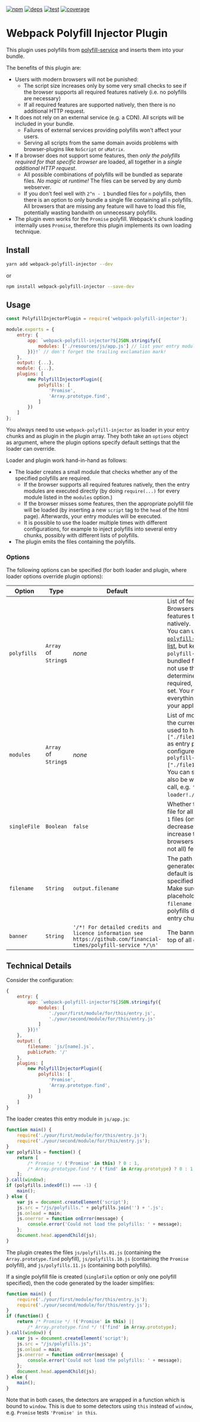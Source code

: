 [![npm][npm]][npm-url]
[![deps][deps]][deps-url]
[![test][test]][test-url]
[![coverage][coverage]][coverage-url]

# Webpack Polyfill Injector Plugin
This plugin uses polyfills from [polyfill-service](https://github.com/Financial-Times/polyfill-service) and inserts them into your bundle.

The benefits of this plugin are:
- Users with modern browsers will not be punished:
  - The script size increases only by some very small checks to see if the browser supports all required features natively (i.e. no polyfills are necessary)
  - If all required features are supported natively, then there is no additional HTTP request.
- It does not rely on an external service (e.g. a CDN). All scripts will be included in your bundle.
  - Failures of external services providing polyfills won't affect your users.
  - Serving all scripts from the same domain avoids problems with browser-plugins like `NoScript` or `uMatrix`.
- If a browser does not support some features, then *only the polyfills required for that specific browser* are loaded, all together in a *single additional HTTP request*.
  - All possible combinations of polyfills will be bundled as separate files. *No magic at runtime!* The files can be served by any dumb webserver.
  - If you don't feel well with `2^n - 1` bundled files for `n` polyfills, then there is an option to only bundle a single file containing all `n` polyfills. All browsers that are missing any feature will have to load this file, potentially wasting bandwith on unnecessary polyfills.
- The plugin even works for the `Promise` polyfill. Webpack's chunk loading internally uses `Promise`, therefore this plugin implements its own loading technique.


## Install
```bash
yarn add webpack-polyfill-injector --dev
```

or

```bash
npm install webpack-polyfill-injector --save-dev
```


## Usage
```javascript
const PolyfillInjectorPlugin = require('webpack-polyfill-injector');

module.exports = {
    entry: {
        app: `webpack-polyfill-injector?${JSON.stringify({
            modules: ['./resources/js/app.js'] // list your entry modules for the `app` entry chunk
        })}!` // don't forget the trailing exclamation mark!
    },
    output: {...},
    module: {...},
    plugins: [
        new PolyfillInjectorPlugin({
            polyfills: [
                'Promise',
                'Array.prototype.find',
            ]
        })
    ]
};
```

You always need to use `webpack-polyfill-injector` as loader in your entry chunks and as plugin in the plugin array.
They both take an `options` object as argument, where the plugin options specify default settings that the loader can override.

Loader and plugin work hand-in-hand as follows:
- The loader creates a small module that checks whether any of the specified polyfills are required.
  - If the browser supports all required features natively, then the entry modules are executed directly (by doing `require(...)` for every module listed in the `modules` option.)
  - If the browser misses some features, then the appropriate polyfill file will be loaded (by inserting a new `script` tag to the `head` of the html page). Afterwards, your entry modules will be executed.
  - It is possible to use the loader multiple times with different configurations, for example to inject polyfills into several entry chunks, possibly with different lists of polyfills.
- The plugin emits the files containing the polyfills.

### Options

The following options can be specified (for both loader and plugin, where loader options override plugin options):

| Option       | Type                 | Default | Description |
|--------------|----------------------|---------|-------------|
| `polyfills`  | `Array` of `String`s | *none*  | List of features that are required. Browsers will load polyfills for all features that are not supported natively.<br/>You can use any [polyfill from `polyfill-service`](https://github.com/Financial-Times/polyfill-service/tree/master/polyfills). See also [this list](https://polyfill.io/v2/docs/features/), but keep in mind that `webpack-polyfill-injector` creates staticly bundled files and therefore does not use the User-Agent string to determine which polyfills will be required, neither is there a default set. You need to explicitly list everything that is required by your application code. |
| `modules`    | `Array` of `String`s | *none*  | List of modules that are part of the current entry chunk. If you used to have `{name: ["./file1.js", "./file2.js"]}` as entry point then you will configure `{name: 'webpack-polyfill-injector?{modules:["./file1.js","./file2.js"]}!'}`.<br/>You can specify anything that can also be written inside a `require()` call, e.g. `'my-awesome-loader!./some-file.js'`. |
| `singleFile` | `Boolean`            | `false` | Whether to create only a single file for all polyfills instead of `2^n - 1` files (one per subset). This will decrease your bundle size, but increase the bandwidth usage for browsers that support some (but not all) features natively. |
| `filename`   | `String`             | `output.filename` | The path and filename for generated polyfill files. The default is to use whatever is specified in `output.filename`. Make sure to include the `[name]` placeholder or use different `filename` settings if the list of polyfills differs between some entry chunks.
| `banner`     | `String`             | `'/*! For detailed credits and licence information see https://github.com/financial-times/polyfill-service */\n'` | The banner that is inserted on the top of all generated polyfill files. |


## Technical Details

Consider the configuration:
```javascript
{
    entry: {
        app: `webpack-polyfill-injector?${JSON.stringify({
            modules: [
                './your/first/module/for/this/entry.js',
                './your/second/module/for/this/entry.js'
            ]
        })}!`
    },
    output: {
        filename: `js/[name].js`,
        publicPath: '/'
    },
    plugins: [
        new PolyfillInjectorPlugin({
            polyfills: [
                'Promise',
                'Array.prototype.find',
            ]
        })
    ]
}
```

The loader creates this entry module in `js/app.js`:
```javascript
function main() {
    require('./your/first/module/for/this/entry.js');
    require('./your/second/module/for/this/entry.js');
}
var polyfills = function() {
    return [
        /* Promise */ ('Promise' in this) ? 0 : 1,
        /* Array.prototype.find */ ('find' in Array.prototype) ? 0 : 1
    ];
}.call(window);
if (polyfills.indexOf(1) === -1) {
    main();
} else {
    var js = document.createElement('script');
    js.src = "/js/polyfills." + polyfills.join('') + '.js';
    js.onload = main;
    js.onerror = function onError(message) {
        console.error('Could not load the polyfills: ' + message);
    };
    document.head.appendChild(js);
}
```

The plugin creates the files `js/polyfills.01.js` (containing the `Array.prototype.find` polyfill), `js/polyfills.10.js` (containing the `Promise` polyfill), and `js/polyfills.11.js` (containing both polyfills).

If a single polyfill file is created (`singleFile` option or only one polyfill specified), then the code generated by the loader simplifies:

```javascript
function main() {
    require('./your/first/module/for/this/entry.js');
    require('./your/second/module/for/this/entry.js');
}
if (function() {
    return /* Promise */ !('Promise' in this) ||
        /* Array.prototype.find */ !('find' in Array.prototype);
}.call(window)) {
    var js = document.createElement('script');
    js.src = "/js/polyfills.js";
    js.onload = main;
    js.onerror = function onError(message) {
        console.error('Could not load the polyfills: ' + message);
    };
    document.head.appendChild(js);
} else {
    main();
}
```

Note that in both cases, the detectors are wrapped in a function which is bound to `window`.
This is due to some detectors using `this` instead of `window`, e.g. `Promise` tests `'Promise' in this`.


[npm]: https://img.shields.io/npm/v/webpack-polyfill-injector.svg
[npm-url]: https://npmjs.com/package/webpack-polyfill-injector

[deps]: https://david-dm.org/SebastianS90/webpack-polyfill-injector.svg
[deps-url]: https://david-dm.org/SebastianS90/webpack-polyfill-injector

[test]: https://secure.travis-ci.org/SebastianS90/webpack-polyfill-injector.svg
[test-url]: http://travis-ci.org/SebastianS90/webpack-polyfill-injector

[coverage]: https://coveralls.io/repos/github/SebastianS90/webpack-polyfill-injector/badge.svg
[coverage-url]: https://coveralls.io/github/SebastianS90/webpack-polyfill-injector
